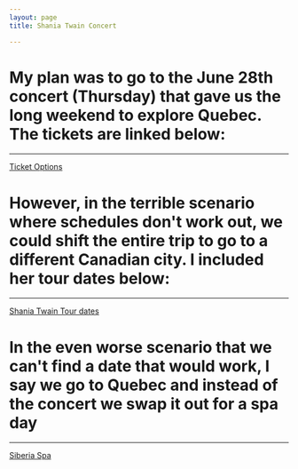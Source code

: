 ```yaml
---
layout: page
title: Shania Twain Concert

---
```



# My plan was to go to the June 28th concert (Thursday) that gave us the long weekend to explore Quebec. The tickets are linked below:

-----

<a href="https://www1.ticketmaster.com/shania-twain-now-quebec-quebec-06-28-2018/event/31005310E6F94A97?artistid=764367&majorcatid=10001&minorcatid=2&tm_link=artist_msg-0_31005310E6F94A97&f_PPL=true&ab=efeat5787v1#efeat4212"> Ticket Options </a>



# However, in the terrible scenario where schedules don't work out, we could shift the entire trip to go to a different Canadian city. I included her tour dates below:

----

<a href="http://www.shaniatwain.com/tour"> Shania Twain Tour dates </a>


# In the even worse scenario that we can't find a date that would work, I say we go to Quebec and instead of the concert we swap it out for a spa day

-----

[Siberia Spa](http://siberiastationspa.com/)





